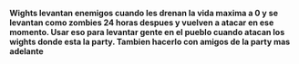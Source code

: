 **Wights levantan enemigos cuando les drenan la vida maxima a 0 y se levantan como zombies 24 horas despues y vuelven a atacar en ese momento. Usar eso para levantar gente en el pueblo cuando atacan los wights donde esta la party. Tambien hacerlo con amigos de la party mas adelante**